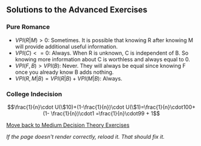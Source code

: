 ## Solutions to the Advanced Exercises


### Pure Romance
- $VPI(R|M)>0$: Sometimes. It is possible that knowing R after knowing M will provide additional useful information.
- $VPI(C)<=0$: Always. When R is unknown, C is independent of B. So knowing more information about C is worthless and always equal to 0.
- $VPI(F,B)>VPI(B)$: Never. They will always be equal since knowing F once you already know B adds nothing.
- $VPI(R,M|B)=VPI(R|B)+VPI(M|B)$:	Always.

### College Indecision

$$\frac{1}{n}\cdot U(\$10)+(1-\frac{1}{n})\cdot U(\$1)=\frac{1}{n}\cdot100+(1- \frac{1}{n})\cdot1 =\frac{1}{n}\cdot99 + 1$$


[Move back to Medium Decision Theory Exercises](https://github.com/UMdecisionsupport/DecisionSupport2023/blob/main/DecisionTheory/Medium.md)

*If the page doesn't render correctly, reload it. That should fix it.*
